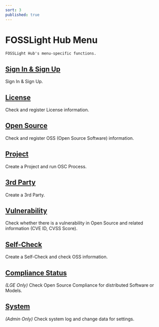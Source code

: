 ```yaml
---
sort: 3
published: true
---
```

# FOSSLight Hub Menu

```note
FOSSLight Hub's menu-specific functions.
```
## [Sign In & Sign Up](1_sign.md)
Sign In & Sign Up.

## [License](2_license.md)
Check and register License information.

## [Open Source](3_oss.md)
Check and register OSS (Open Source Software) information.

## [Project](4_project.md)
Create a Project and run OSC Process.

## [3rd Party](5_third-party.md)
Create a 3rd Party.

## [Vulnerability](7_vulnerability.md)
Check whether there is a vulnerability in Open Source and related information (CVE ID, CVSS Score).

## [Self-Check](6_self-check.md)
Create a Self-Check and check OSS information.

## [Compliance Status](11.compliance_status.md)
*(LGE Only)* Check Open Source Compliance for distributed Software or Models.

## [System](9_system.md)
*(Admin Only)* Check system log and change data for settings.